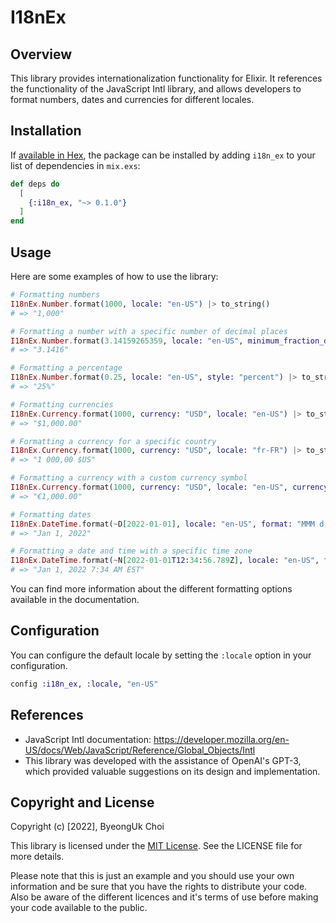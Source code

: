 # I18nEx

## Overview
This library provides internationalization functionality for Elixir. It references the functionality of the JavaScript Intl library, and allows developers to format numbers, dates and currencies for different locales.

## Installation

If [available in Hex](https://hex.pm/docs/publish), the package can be installed
by adding `i18n_ex` to your list of dependencies in `mix.exs`:

```elixir
def deps do
  [
    {:i18n_ex, "~> 0.1.0"}
  ]
end
```

## Usage

Here are some examples of how to use the library:

```elixir
# Formatting numbers
I18nEx.Number.format(1000, locale: "en-US") |> to_string()
# => "1,000"

# Formatting a number with a specific number of decimal places
I18nEx.Number.format(3.14159265359, locale: "en-US", minimum_fraction_digits: 2, maximum_fraction_digits: 4) |> to_string()
# => "3.1416"

# Formatting a percentage
I18nEx.Number.format(0.25, locale: "en-US", style: "percent") |> to_string()
# => "25%"

# Formatting currencies
I18nEx.Currency.format(1000, currency: "USD", locale: "en-US") |> to_string()
# => "$1,000.00"

# Formatting a currency for a specific country
I18nEx.Currency.format(1000, currency: "USD", locale: "fr-FR") |> to_string()
# => "1 000,00 $US"

# Formatting a currency with a custom currency symbol
I18nEx.Currency.format(1000, currency: "USD", locale: "en-US", currency_display: "symbol", currency_sign: "€") |> to_string()
# => "€1,000.00"

# Formatting dates
I18nEx.DateTime.format(~D[2022-01-01], locale: "en-US", format: "MMM d, yyyy") |> to_string()
# => "Jan 1, 2022"

# Formatting a date and time with a specific time zone
I18nEx.DateTime.format(~N[2022-01-01T12:34:56.789Z], locale: "en-US", format: "MMM d, yyyy h:mm a z", time_zone: "America/New_York") |> to_string()
# => "Jan 1, 2022 7:34 AM EST"
```

You can find more information about the different formatting options available in the documentation.


## Configuration

You can configure the default locale by setting the `:locale` option in your configuration.

```elixir
config :i18n_ex, :locale, "en-US"
```

## References

- JavaScript Intl documentation: https://developer.mozilla.org/en-US/docs/Web/JavaScript/Reference/Global_Objects/Intl
- This library was developed with the assistance of OpenAI's GPT-3, which provided valuable suggestions on its design and implementation.


## Copyright and License

Copyright (c) [2022], ByeongUk Choi

This library is licensed under the [MIT License](https://opensource.org/licenses/MIT). See the LICENSE file for more details.

Please note that this is just an example and you should use your own information and be sure that you have the rights to distribute your code. Also be aware of the different licences and it's terms of use before making your code available to the public.
